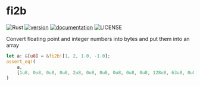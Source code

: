 # fi2b

![Rust](https://github.com/2A5F/fi2b/workflows/Rust/badge.svg)
[![version](https://img.shields.io/crates/v/fi2b)](https://crates.io/crates/fi2b)
[![documentation](https://docs.rs/fi2b/badge.svg)](https://docs.rs/fi2b)
![LICENSE](https://img.shields.io/crates/l/fi2b)

Convert floating point and integer numbers into bytes and put them into an array

```rust
let a: &[u8] = &fi2b![1, 2, 1.0, -1.0];
assert_eq!(
    a,
    [1u8, 0u8, 0u8, 0u8, 2u8, 0u8, 0u8, 0u8, 0u8, 0u8, 128u8, 63u8, 0u8, 0u8, 128u8, 191u8]
)
```
